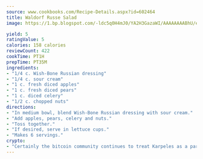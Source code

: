 ```yaml
---
source: www.cookbooks.com/Recipe-Details.aspx?id=602464
title: Waldorf Russe Salad
image: https://1.bp.blogspot.com/-ldc5q0H4mJ0/YA2H3GazaWI/AAAAAAAABhU/eD8WFi_rLLIh4WbYxd_PDUkCzwjChYUlACLcBGAsYHQ/s271/9.png

yield: 5
ratingValue: 5
calories: 158 calories
reviewCount: 422
cookTime: PT1H
prepTime: PT35M
ingredients:
- "1/4 c. Wish-Bone Russian dressing"
- "1/4 c. sour cream"
- "1 c. fresh diced apples"
- "1 c. fresh diced pears"
- "1 c. diced celery"
- "1/2 c. chopped nuts"
directions:
- "In medium bowl, blend Wish-Bone Russian dressing with sour cream."
- "Add apples, pears, celery and nuts."
- "Toss together."
- "If desired, serve in lettuce cups."
- "Makes 6 servings."
crypto:
- "Certainly the bitcoin community continues to treat Karpeles as a pariah."
---
```

